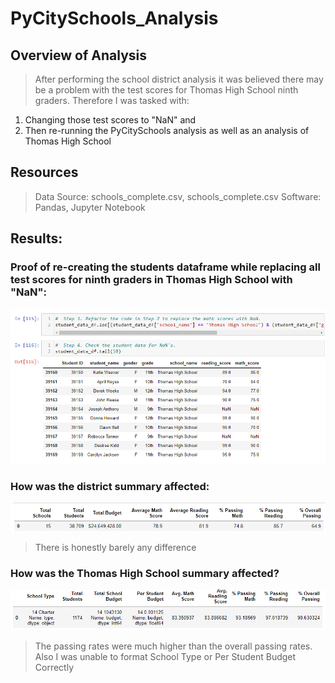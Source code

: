 # PyCitySchools_Analysis

## Overview of Analysis
> After performing the school district analysis it was believed there may be a problem with the test scores for Thomas High School ninth graders. Therefore I was tasked with:
1. Changing those test scores to "NaN" and 
2. Then re-running the PyCitySchools analysis as well as an analysis of Thomas High School

## Resources
> Data Source: schools_complete.csv, schools_complete.csv
> Software: Pandas, Jupyter Notebook

## Results:

### Proof of re-creating the students dataframe while replacing all test scores for ninth graders in Thomas High School with "NaN":

![Thomas High School ninth grade test scores nulled](https://github.com/juanjdeharo/PyCitySchools_Analysis/blob/main/student_df.PNG)

### How was the district summary affected:
![New District Summary](https://github.com/juanjdeharo/PyCitySchools_Analysis/blob/main/new_district_summary_df.PNG)
> There is honestly barely any difference 

### How was the Thomas High School summary affected?
![New District Summary](https://github.com/juanjdeharo/PyCitySchools_Analysis/blob/main/thomas_high_analysis.PNG)	
> The passing rates were much higher than the overall passing rates. Also I was unable to format School Type or Per Student Budget Correctly

